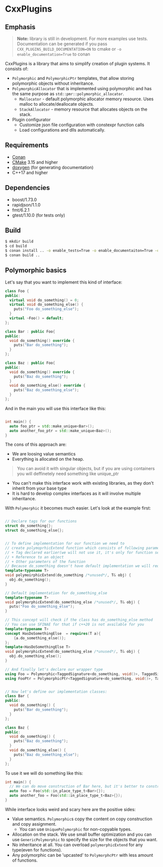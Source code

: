 # CxxPlugins

## Emphasis

> **Note:** library is still in development. For more examples use tests.
> Documentation can be generated if you pass `CXX_PLUGINS_BUILD_DOCUMENTATION=ON` to cmake 
> or `-o enable_documentation=True` to conan 

CxxPlugins is a library that aims to simplify creation of plugin systems.
It consists of:

+ `Polymorphic` and `PolymorphicPtr` templates, 
   that allow storing polymorphic objects without inheritance.
+ `PolymorphicAllocator` that is implemented using polymorphic and has the same purpose 
   as `std::pmr::polymorphic_allocator`.
   + `Mallocator` - default polymorphic allocator memory resource. Uses malloc to allocate/deallocate objects.
   + `StackAllocator` - memory resource that allocates objects on the stack.
+ Plugin configurator
    + Customize json file configuration with constexpr function calls
    + Load configurations and dlls automatically.
    
## Requirements

+ [Conan](https://conan.io/)
+ [CMake](https://cmake.org/) 3.15 and higher
+ [doxygen](https://www.doxygen.nl/download.html) (for generating documentation)
+ C++17 and higher


## Dependencies

+ boost/1.73.0
+ rapidjson/1.1.0
+ fmt/6.2.1
+ gtest/1.10.0 (for tests only)


## Build

```sh
$ mkdir build
$ cd build
$ conan install .. -o enable_tests=True -o enable_documentaiton=True -o shared=True
$ conan build ..
```

## Polymorphic basics

Let's say that you want to implement this kind of interface:
```cpp
class Foo {
public:
  virtual void do_something() = 0;
  virtual void do_something_else() {
    puts("Foo do_something_else");
  }
  virtual ~Foo() = default;
};

class Bar : public Foo{  
public:
  void do_something() override {
    puts("Bar do_something");
  }
};

class Baz : public Foo{  
public:
  void do_something() override {
    puts("Baz do_something");
  }
  void do_something_else() override {
    puts("Baz do_something_else");
  }
};
```

And in the main you will use this interface like this:
```cpp

int main() {  
  auto foo_ptr = std::make_unique<Bar>();
  auto another_foo_ptr = std::make_unique<Baz>();
}
```
The cons of this approach are:
+ We are loosing value semantics
+ Everything is allocated on the heap.
> You can avoid it with singular objects, but if you are using containers you will deffinetely need something like unique_ptr
+ You can't make this interface work with existing libraries, as they don't inherit from your base type
+ It is hard to develop complex interfaces as it will involve multiple inheritance.

With `Polymorphic` it becomes much easier. Let's look at the example first:
```cpp

// Declare tags for our functions
struct do_something{};
struct do_something_else{};


// To define implementation for our function we need to 
// create polymoprhicExtend function which consists of following parameters:
// + Tag declared earlier(we will not use it, it's only for function search)
// + Reference to an object
// + Other parameters of the function
// Because do_something doesn't have default implementation we will require user class to provide it
template<typename T>
void polymoirphicExtend(do_something /*unused*/, T& obj) {  
  obj.do_something();
}

// Default implementation for do_something_else
template<typename T>
void polymorphicExtend(do_something_else /*unused*/, T& obj) {
  puts("Foo do_something_else");
}

// This concept will check if the class has do_something_else method
// You can use SFINAE for that if c++20 is not available for you
template<typename T>
concept HasDoSomethingElse  = requires(T a){
    {a.do_something_else()};
};
template<HasDoSomethingElse T>
void polymorphicExtend(do_something_else /*unused*/, T& obj) {
  obj.do_something_else();
}

// And finally let's declare our wrapper type
using Foo = Polymorphic<TaggedSignature<do_something, void()>, TaggedSignature<do_something_else, void()>>;
using FooPtr = PolymorphicPtr<TaggedSignature<do_something, void()>, TaggedSignature<do_something_else, void()>>;


// Now let's define our implementation classes:
class Bar {  
public:
  void do_something() {
    puts("Bar do_something");
  }
};

class Baz {  
public:
  void do_something() {
    puts("Baz do_something");
  }
  void do_something_else() {
    puts("Baz do_something_else");
  }
};
```

To use it we will do something like this:
```cpp
int main() {
  // We can do move construction of Bar here, but it's better to construct it in place
  auto foo = Foo(std::in_place_type_t<Bar>{});
  auto another_foo = Foo(std::in_place_type_t<Baz>{});
}
```

While interface looks weird and scary here are the positive sides:
+ Value semantics. `Polymorphic`s copy the content on copy construction and copy assignment. 
  + You can use `UniquePolymorphic` for non-copyable types.
+ Allocation on the stack. We use small buffer optimization and you can use `GenericPolymorphic` 
to specify the size for the objects that you want.
+ No inheritance at all. You can overload `polymorphicExtend` for any type(even for functions).
+ Any polymorphic can be 'upcasted' to `PolymorphcPtr` with less amount of functions.
